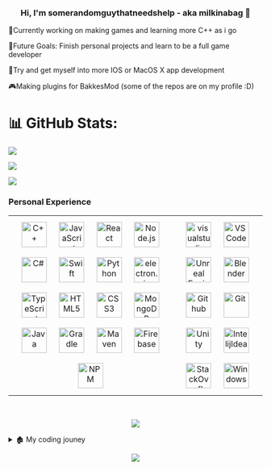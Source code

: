 <h3 align="center"> Hi, I'm somerandomguythatneedshelp - aka milkinabag</a> 👋 </h3>

🔭Currently working on making games and learning more C++ as i go

🌴Future Goals: Finish personal projects and learn to be a full game developer

🎨Try and get myself into more IOS or MacOS X app development 

🎮Making plugins for BakkesMod (some of the repos are on my profile :D) 

# 📊 GitHub Stats:

![](https://github-readme-stats.vercel.app/api?username=somerandomguythatneedshelp&theme=tokyonight&hide_border=false&include_all_commits=true&count_private=false)

[![](https://github-readme-stats.vercel.app/api/top-langs/?username=somerandomguythatneedshelp&theme=tokyonight&hide_border=false&include_all_commits=true&count_private=true&layout=compact)](https://github-readme-stats.vercel.app/api/top-langs/?username=somerandomguythatneedshelp&langs_count=8)

[![](https://visitcount.itsvg.in/api?id=somerandomguythatneedshelp&label=Profile%20Views&color=12&icon=3&pretty=true)](https://visitcount.itsvg.in)

### Personal Experience


<table>
<tr>
<td valign="top" width="60%">

<div align="center">  
<a href="https://www.cplusplus.com/" target="_blank"><img style="margin: 10px" src="https://skillicons.dev/icons?i=cpp" alt="C++" height="50" /></a>  
<a href="https://www.javascript.com/" target="_blank"><img style="margin: 10px" src="https://skillicons.dev/icons?i=js" alt="JavaScript" height="50" /></a> 
<a href="https://reactjs.org/" target="_blank"><img style="margin: 10px" src="https://skillicons.dev/icons?i=react" alt="React" height="50" /></a>  
<a href="https://nodejs.org/" target="_blank"><img style="margin: 10px" src="https://skillicons.dev/icons?i=nodejs" alt="Node.js" height="50" /></a>  
<a href="https://www.w3schools.com/cs/index.php" target="_blank"><img style="margin: 10px" src="https://skillicons.dev/icons?i=cs" alt="C#" height="50" /></a>  
<a href="https://developer.apple.com/swift/" target="_blank"><img style="margin: 10px" src="https://skillicons.dev/icons?i=swift" alt="Swift" height="50" /></a>   
<a href="https://www.python.org/" target="_blank"><img style="margin: 10px" src="https://skillicons.dev/icons?i=python" alt="Python" height="50" /></a>  
<a href="https://electronjs.org/" target="_blank"><img style="margin: 10px" src="https://skillicons.dev/icons?i=electron" alt="electron.js" height="50" /></a> 
<a href="https://www.typescriptlang.org/" target="_blank"><img style="margin: 10px" src="https://skillicons.dev/icons?i=ts" alt="TypeScript" height="50" /></a>  
<a href="https://en.wikipedia.org/wiki/HTML5" target="_blank"><img style="margin: 10px" src="https://skillicons.dev/icons?i=html" alt="HTML5" height="50" /></a> 
<a href="https://www.w3schools.com/css/" target="_blank"><img style="margin: 10px" src="https://skillicons.dev/icons?i=css" alt="CSS3" height="50" /></a>
<a href="https://www.mongodb.com/" target="_blank"><img style="margin: 10px" src="https://skillicons.dev/icons?i=mongodb" alt="MongoDB" height="50" /></a>  
<a href="https://www.java.com/" target="_blank"><img style="margin: 10px" src="https://skillicons.dev/icons?i=java" alt="Java" height="50" /></a>  
<a href="https://www.gradle.com/" target="_blank"><img style="margin: 10px" src="https://skillicons.dev/icons?i=gradle" alt="Gradle" height="50" /></a>  
<a href="https://mvnrepository.com/" target="_blank"><img style="margin: 10px" src="https://skillicons.dev/icons?i=maven" alt="Maven" height="50" /></a>  
<a href="https://firebase.google.com/" target="_blank"><img style="margin: 10px" src="https://skillicons.dev/icons?i=firebase" alt="Firebase" height="50" /></a> 
<a href="https://www.npmjs.com/" target="_blank"><img style="margin: 10px" src="https://skillicons.dev/icons?i=npm" alt="NPM" height="50" /></a>

</div>
</div>

</td>

<td valign="top" width="33%">


<div align="center">  
<a href="https://visualstudio.com/" target="_blank"><img style="margin: 10px" src="https://skillicons.dev/icons?i=visualstudio" alt="visualstudio" height="50" /></a>  
<a href="https://code.visualstudio.com/" target="_blank"><img style="margin: 10px" src="https://skillicons.dev/icons?i=vscode" alt="VSCode" height="50" /></a>  
<a href="https://www.unrealengine.com/" target="_blank"><img style="margin: 10px" src="https://skillicons.dev/icons?i=unreal" alt="Unreal Engine" height="50" /></a>  <a href="https://blender.com/" target="_blank"><img style="margin: 10px" src="https://skillicons.dev/icons?i=blender" alt="Blender" height="50" /></a>  
<a href="https://github.com/" target="_blank"><img style="margin: 10px" src="https://skillicons.dev/icons?i=github" alt="Github" height="50" /></a>  
<a href="https://github.com/" target="_blank"><img style="margin: 10px" src="https://skillicons.dev/icons?i=git" alt="Git" height="50" /></a>  
<a href="https://unity.com" target="_blank"><img style="margin: 10px" src="https://skillicons.dev/icons?i=unity" alt="Unity" height="50" /></a>  
<a href="https://www.jetbrains.com/idea/" target="_blank"><img style="margin: 10px" src="https://skillicons.dev/icons?i=idea" alt="IntelijIdea" height="50" /></a>  
<a href="https://stackoverflow.com" target="_blank"><img style="margin: 10px" src="https://skillicons.dev/icons?i=stackoverflow" alt="StackOverflow" height="50" /></a>
<a href="https://windows" target="_blank"><img style="margin: 10px" src="https://skillicons.dev/icons?i=windows" alt="Windows" height="50" /></a> 
</div>

</td></tr></table>  

<br>

<div align="center">  

  
  
<a href="https://github.com/somerandomguythatneedshelp"><img src="https://quotes-github-readme.vercel.app/api?type=vertical&theme=dark&author=milkinabag&quote=Last%20Time%20I%20Let%20Someone%20Cook%20They%20Burned%20The%20House" /></a>
</div>

<details close>
<summary>🏚️ My coding jouney</summary>
<br>

<p>I started coding around 2 years ago with batch, I used to copy bad games and change them ever so slightly and I kept doing this until around 1 month later I started with web development and making my own websites using html and css (copied from W3Schools) and barley any Javascript, the only time i used my own code and didnt copy code was when i did the simplest thing ever <code>alert('Hello World')</code> It wasen't much but i was still happy, i kept doing this for around 4-5 months until i found a video of notch coding, i wanted to code java too so i downloaded Intellij Idea and started coding Java for the first time, i looked up some tutorials and by feburary 2021 i started a minecraft server, it wasen't much, just a 1.17 server with barley any plugins, so i decided to code a minigame, didnt really work so a couple of weeks later after i got the jist of Spigot plugin coding, i went ahead and made a rank system, it worked occasionally but it stil worked, i converted the server into 1.8 and changed all the plugins to work for 1.8 and it worked, everything was working on 1.8.9, so i figured, if i can make a minecraft server, surely i can make a client and so i did, i downaloded MCP and i replaced the minecraft sources with optifine sources, i still remember when it took me a week to get the minecraft source code working because i coulden't figure out how do change the dependinces but i got it working, by now i've been coding for about 15 months, i wanted to do something else so i made a game in unity called ultra golf 2D, it took me 1 week to make the game with the help of my friends and the very next day i published the game onto itch.io, i thought if unity was like this what about unreal engine, i tried unreal before but i stopped like 1 week into it because of its steep learning curve, i wanted to make a horror game so me and the same friends that helped me with Ultra golf 2d came up with an idea to make a horror game, I plan to make future games with unreal engine but i just want to get used to it for now</p>
  
</details>


<p align="center">
  <img src="https://capsule-render.vercel.app/api?type=waving&color=gradient&height=65&section=footer"/>
</p>

